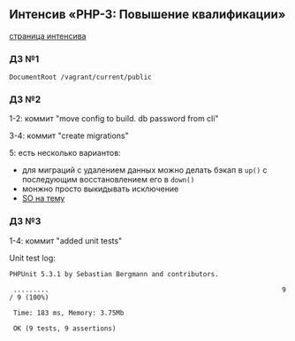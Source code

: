 ## Интенсив «PHP-3: Повышение квалификации»
[страница интенсива](http://pr-of-it.ru/sprints/10.html)
### Д3 №1
`DocumentRoot /vagrant/current/public`
### Д3 №2
1-2: коммит "move config to build. db password from cli"

3-4: коммит "create migrations"

5: есть несколько вариантов:
* для миграций с удалением данных можно делать бэкап в `up()`
с последующим восстановлением его в `down()`
* монжно просто выкидывать исключение
* [SO на тему](http://stackoverflow.com/questions/621257/rails-is-it-bad-to-have-an-irreversible-migration)

### Д3 №3
1-4: коммит "added unit tests"

Unit test log:
```
PHPUnit 5.3.1 by Sebastian Bergmann and contributors.

 .........                                                           9 / 9 (100%)

 Time: 183 ms, Memory: 3.75Mb

 OK (9 tests, 9 assertions)
```